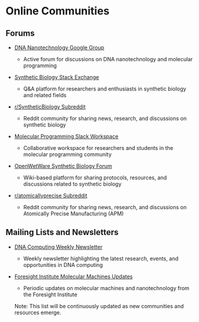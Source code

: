 # Online Communities

## Forums

- [DNA Nanotechnology Google Group](https://groups.google.com/g/dna-nanotechnology)
  - Active forum for discussions on DNA nanotechnology and molecular programming

- [Synthetic Biology Stack Exchange](https://syntheticbiology.stackexchange.com/)
  - Q&A platform for researchers and enthusiasts in synthetic biology and related fields

- [r/SyntheticBiology Subreddit](https://www.reddit.com/r/SyntheticBiology/)
  - Reddit community for sharing news, research, and discussions on synthetic biology

- [Molecular Programming Slack Workspace](https://molecular-programming.slack.com/)
  - Collaborative workspace for researchers and students in the molecular programming community

- [OpenWetWare Synthetic Biology Forum](https://openwetware.org/wiki/Synthetic_Biology:Community_Portal)
  - Wiki-based platform for sharing protocols, resources, and discussions related to synthetic biology

- [r/atomicallyprecise Subreddit](https://www.reddit.com/r/atomicallyprecise/)
  - Reddit community for sharing news, research, and discussions on Atomically Precise Manufacturing (APM)

## Mailing Lists and Newsletters

- [DNA Computing Weekly Newsletter](https://dnacomputing.substack.com/)
  - Weekly newsletter highlighting the latest research, events, and opportunities in DNA computing

- [Foresight Institute Molecular Machines Updates](https://foresight.org/tag/molecular-machines/)
  - Periodic updates on molecular machines and nanotechnology from the Foresight Institute

  Note: This list will be continuously updated as new communities and resources emerge.
